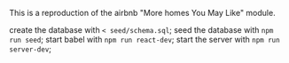 This is a reproduction of the airbnb "More homes You May Like" module.

create the database with ```< seed/schema.sql```;
seed the database with ```npm run seed```;
start babel with ```npm run react-dev```;
start the server with ```npm run server-dev```;
